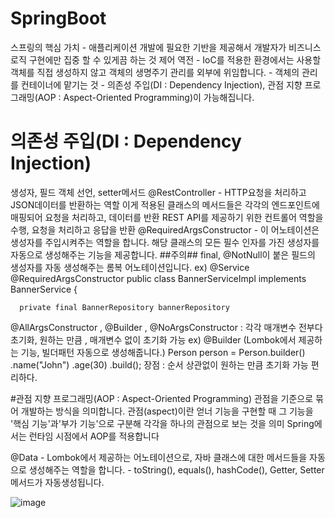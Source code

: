 # SpringBoot
스프링의 핵심 가치 - 애플리케이션 개발에 필요한 기반을 제공해서 개발자가 비즈니스 로직 구현에만 집중 할 수 있게끔 하는 것
제어 역전  - IoC를 적용한 환경에서는 사용할 객체를 직접 생성하지 않고 객체의 생명주기 관리를 외부에 위임합니다.
          - 객체의 관리를 컨테이너에 맡기는 것
          - 의존성 주입(DI : Dependency Injection), 관점 지향 프로그래밍(AOP : Aspect-Oriented Programming)이 가능해집니다.
# 의존성 주입(DI : Dependency Injection)
생성자, 필드 객체 선언, setter메서드
@RestController - HTTP요청을 처리하고 JSON데이터를 반환하는 역할
                  이게 적용된 클래스의 메서드들은 각각의 엔드포인트에 매핑되어 요청을 처리하고, 데이터를 반환
                  REST API를 제공하기 위한 컨트롤어 역할을 수행, 요청을 처리하고 응답을 반환
@RequiredArgsConstructor - 이 어노테이션은 생성자를 주입시켜주는 역할을 합니다.
                          해당 클래스의 모든 필수 인자를 가진 생성자를 자동으로 생성해주는 기능을 제공합니다.
                          ##주의## final, @NotNull이 붙은 필드의 생성자를 자동 생성해주는 롬복 어노테이션입니다.
ex) @Service
    @RequiredArgsConstructor
    public class BannerServiceImpl implements BannerService {

      private final BannerRepository bannerRepository 
@AllArgsConstructor , @Builder , @NoArgsConstructor : 각각 매개변수 전부다초기화, 원하는 만큼 , 매개변수 없이 초기화 가능
ex) @Builder (Lombok에서 제공하는 기능, 빌더패턴 자동으로 생성해줍니다.)
    Person person = Person.builder()
                          .name("John")
                          .age(30)
                          .build();
장점 : 순서 상관없이 원하는 만큼 초기화 가능 편리하다.

#관점 지향 프로그래밍(AOP : Aspect-Oriented Programming)
관점을 기준으로 묶어 개발하는 방식을 의미합니다. 관점(aspect)이란 얻너 기능을 구현할 때 그 기능을 '핵심 기능'과'부가 기능'으로 구분해 각각을 하나의 관점으로 보는 것을 의미
Spring에서는 런타임 시점에서 AOP를 적용합니다

@Data - Lombok에서 제공하는 어노테이션으로, 자바 클래스에 대한 메서드들을 자동으로 생성해주는 역할을 합니다.
      - toString(), equals(), hashCode(), Getter, Setter 메서드가 자동생성됩니다.
 
![image](https://github.com/SeungGwan123/SpringBoot/assets/123438749/85632347-ec2b-41ad-a1b1-7bd9a9c76169)
